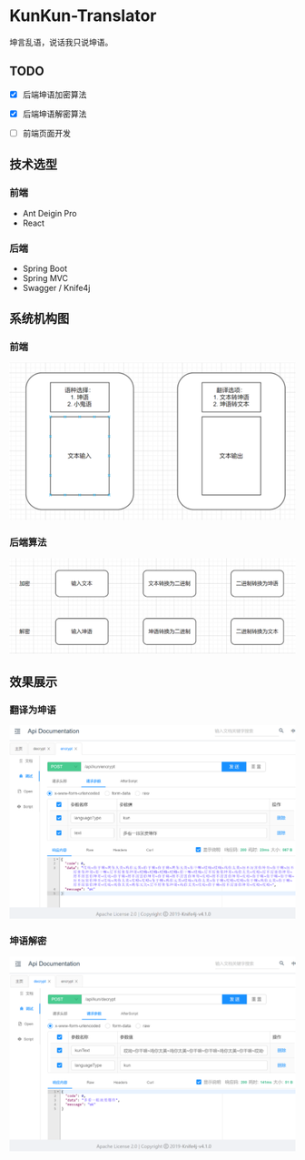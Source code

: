 # KunKun-Translator
坤言乱语，说话我只说坤语。



## TODO

- [x] 后端坤语加密算法
- [x] 后端坤语解密算法
- [ ] 前端页面开发



## 技术选型

### 前端

- Ant Deigin Pro
- React

### 后端

- Spring Boot
- Spring MVC
- Swagger / Knife4j



## 系统机构图

### 前端

![image-20230608144004508](README.assets/image-20230608144004508.png)

### 后端算法

![image-20230608144036866](README.assets/image-20230608144036866.png)

## 效果展示

### 翻译为坤语

![image-20230608144119563](README.assets/image-20230608144119563.png)

### 坤语解密

![image-20230608144150343](README.assets/image-20230608144150343.png)
